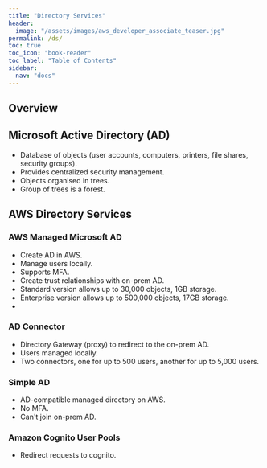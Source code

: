 ```yaml
---
title: "Directory Services"
header:
  image: "/assets/images/aws_developer_associate_teaser.jpg"
permalink: /ds/
toc: true
toc_icon: "book-reader"
toc_label: "Table of Contents"
sidebar:
  nav: "docs"
---
```


## Overview


## Microsoft Active Directory (AD)

- Database of objects (user accounts, computers, printers, file shares, security groups).
- Provides centralized security management.
- Objects organised in trees.
- Group of trees is a forest.

## AWS Directory Services

### AWS Managed Microsoft AD

- Create AD in AWS.
- Manage users locally.
- Supports MFA.
- Create trust relationships with on-prem AD.
- Standard version allows up to 30,000 objects, 1GB storage.
- Enterprise version allows up to 500,000 objects, 17GB storage.
- 

### AD Connector

- Directory Gateway (proxy) to redirect to the on-prem AD.
- Users managed locally.
- Two connectors, one for up to 500 users, another for up to 5,000 users.

### Simple AD

- AD-compatible managed directory on AWS.
- No MFA.
- Can't join on-prem AD.

### Amazon Cognito User Pools

- Redirect requests to cognito.

